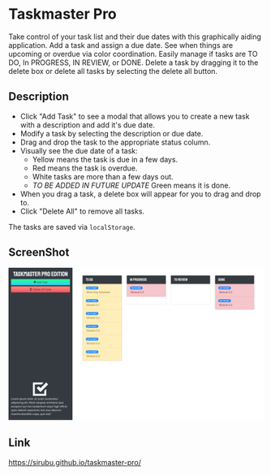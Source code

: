 # Taskmaster Pro
Take control of your task list and their due dates with this graphically aiding application. Add a task and assign a due date. See when things are upcoming or overdue via color coordination. Easily manage if tasks are TO DO, In PROGRESS, IN REVIEW, or DONE. Delete a task by dragging it to the delete box or delete all tasks by selecting the delete all button.

## Description
* Click "Add Task" to see a modal that allows you to create a new task with a description and add it's due date.
* Modify a task by selecting the description or due date.
* Drag and drop the task to the appropriate status column.
* Visually see the due date of a task:
    * Yellow means the task is due in a few days.
    * Red means the task is overdue.
    * White tasks are more than a few days out.
    * _TO BE ADDED IN FUTURE UPDATE_ Green means it is done.
* When you drag a task, a delete box will appear for you to drag and drop to.
* Click "Delete All" to remove all tasks.


The tasks are saved via `localStorage`.


## ScreenShot
![Page ScreenShot](./assets/images/screenshot.PNG)


## Link
https://sirubu.github.io/taskmaster-pro/